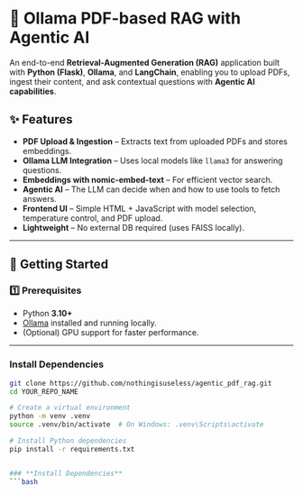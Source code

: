 # 📄 Ollama PDF-based RAG with Agentic AI

An end-to-end **Retrieval-Augmented Generation (RAG)** application built with **Python (Flask)**, **Ollama**, and **LangChain**, enabling you to upload PDFs, ingest their content, and ask contextual questions with **Agentic AI capabilities**.

## ✨ Features
- **PDF Upload & Ingestion** – Extracts text from uploaded PDFs and stores embeddings.
- **Ollama LLM Integration** – Uses local models like `llama3` for answering questions.
- **Embeddings with nomic-embed-text** – For efficient vector search.
- **Agentic AI** – The LLM can decide when and how to use tools to fetch answers.
- **Frontend UI** – Simple HTML + JavaScript with model selection, temperature control, and PDF upload.
- **Lightweight** – No external DB required (uses FAISS locally).

---

## 🚀 Getting Started

### 1️⃣ Prerequisites
- Python **3.10+**
- [Ollama](https://ollama.ai) installed and running locally.
- (Optional) GPU support for faster performance.

---

### Install Dependencies
```bash
git clone https://github.com/nothingisuseless/agentic_pdf_rag.git
cd YOUR_REPO_NAME

# Create a virtual environment
python -m venv .venv
source .venv/bin/activate  # On Windows: .venv\Scripts\activate

# Install Python dependencies
pip install -r requirements.txt


### **Install Dependencies**
```bash
